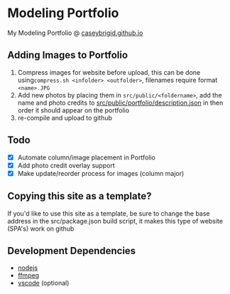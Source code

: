 # Modeling Portfolio

My Modeling Portfolio @ [caseybrigid.github.io](https://caseybrigid.github.io)

## Adding Images to Portfolio
1. Compress images for website before upload, this can be done using`compress.sh <infolder> <outfolder>`, filenames require format `<name>.JPG`
2. Add new photos by placing them in `src/public/<foldername>`, add the name and photo credits to [src/public/portfolio/description.json](src/public/portfolio/description.json) in then order it should appear on the portfolio
3. re-compile and upload to github

## Todo
- [x] Automate column/image placement in Portfolio
- [x] Add photo credit overlay support
- [x] Make update/reorder process for images (column major)

## Copying this site as a template?
If you'd like to use this site as a template, be sure to change the base address in the src/package.json build script, it makes this type of website (SPA's) work on github

## Development Dependencies
- [nodejs](https://nodejs.org/en)
- [ffmpeg](https://ffmpeg.org/)
- [vscode](https://code.visualstudio.com/download) (optional)




